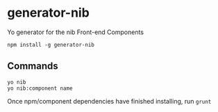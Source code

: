 # generator-nib

Yo generator for the nib Front-end Components

```
npm install -g generator-nib
```

## Commands

```
yo nib
yo nib:component name
```

Once npm/component dependencies have finished installing, run ```grunt```